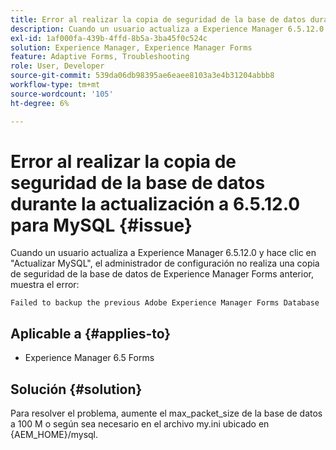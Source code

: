 ```yaml
---
title: Error al realizar la copia de seguridad de la base de datos durante la actualización a 6.5.12.0 para MySQL.
description: Cuando un usuario actualiza a Experience Manager 6.5.12.0 y hace clic en "Actualizar MySQL", el administrador de configuración no realiza una copia de seguridad de la base de datos de Experience Manager Forms anterior.
exl-id: 1af000fa-439b-4ffd-8b5a-3ba45f0c524c
solution: Experience Manager, Experience Manager Forms
feature: Adaptive Forms, Troubleshooting
role: User, Developer
source-git-commit: 539da06db98395ae6eaee8103a3e4b31204abbb8
workflow-type: tm+mt
source-wordcount: '105'
ht-degree: 6%

---
```


# Error al realizar la copia de seguridad de la base de datos durante la actualización a 6.5.12.0 para MySQL {#issue}

Cuando un usuario actualiza a Experience Manager 6.5.12.0 y hace clic en &quot;Actualizar MySQL&quot;, el administrador de configuración no realiza una copia de seguridad de la base de datos de Experience Manager Forms anterior, muestra el error:

`Failed to backup the previous Adobe Experience Manager Forms Database`


## Aplicable a {#applies-to}

* Experience Manager 6.5 Forms

## Solución {#solution}

Para resolver el problema, aumente el max_packet_size de la base de datos a 100 M o según sea necesario en el archivo my.ini ubicado en {AEM_HOME}/mysql.
